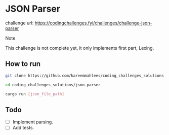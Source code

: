 # JSON Parser

challenge url: https://codingchallenges.fyi/challenges/challenge-json-parser

> [!Note]
> This challenge is not complete yet, it only implements first part, Lexing.

## How to run

```sh
git clone https://github.com/kareemmahlees/coding_challenges_solutions --depth=1

cd coding_challenges_solutions/json-parser

cargo run [json_file_path]
```

## Todo

- [ ] Implement parsing.
- [ ] Add tests.
